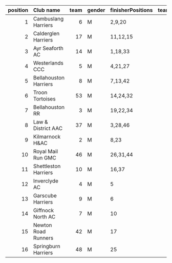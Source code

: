 |   position | Club name             |   team | gender   | finisherPositions   |   teamPoints |   penaltyPoints |   totalPoints |   totalFinishers | Website                                    |
|-----------:|:----------------------|-------:|:---------|:--------------------|-------------:|----------------:|--------------:|-----------------:|:-------------------------------------------|
|          1 | Cambuslang Harriers   |      6 | M        | 2,9,20              |           31 |               0 |            31 |                5 | https://cambuslangharriers.org/            |
|          2 | Calderglen Harriers   |     17 | M        | 11,12,15            |           38 |               0 |            38 |                7 | nan                                        |
|          3 | Ayr Seaforth AC       |     14 | M        | 1,18,33             |           52 |               0 |            52 |                4 | https://www.ayrseaforth.co.uk/             |
|          4 | Westerlands CCC       |      5 | M        | 4,21,27             |           52 |               0 |            52 |                4 | https://westerlandsccc.co.uk/              |
|          5 | Bellahouston Harriers |      8 | M        | 7,13,42             |           62 |               0 |            62 |                3 | http://www.bellahoustonharriers.co.uk/     |
|          6 | Troon Tortoises       |     53 | M        | 14,24,32            |           70 |               0 |            70 |                3 | http://troontortoises.co.uk                |
|          7 | Bellahouston RR       |      3 | M        | 19,22,34            |           75 |               0 |            75 |                5 | https://www.bellahoustonroadrunners.co.uk/ |
|          8 | Law & District AAC    |     37 | M        | 3,28,46             |           77 |               0 |            77 |                3 | http://www.lawaac.co.uk/                   |
|          9 | Kilmarnock H&AC       |      2 | M        | 8,23                |           31 |              56 |            87 |                2 | http://www.kilmarnockharriers.com/         |
|         10 | Royal Mail Run GMC    |     46 | M        | 26,31,44            |          101 |               0 |           101 |                3 | https://www.facebook.com/royalmailrungmc/  |
|         11 | Shettleston Harriers  |     10 | M        | 16,37               |           53 |              56 |           109 |                2 | http://shettlestonharriers.org.uk/         |
|         12 | Inverclyde AC         |      4 | M        | 5                   |            5 |             112 |           117 |                1 | https://www.inverclydeac.org/              |
|         13 | Garscube Harriers     |      9 | M        | 6                   |            6 |             112 |           118 |                1 | https://www.garscubeharriers.org.uk/       |
|         14 | Giffnock North AC     |      7 | M        | 10                  |           10 |             112 |           122 |                1 | https://www.giffnocknorth.co.uk/           |
|         15 | Newton Road Runners   |     42 | M        | 17                  |           17 |             112 |           129 |                1 | https://www.newton-roadrunners.com/        |
|         16 | Springburn Harriers   |     48 | M        | 25                  |           25 |             112 |           137 |                1 | https://www.springburnharriers.co.uk/      |